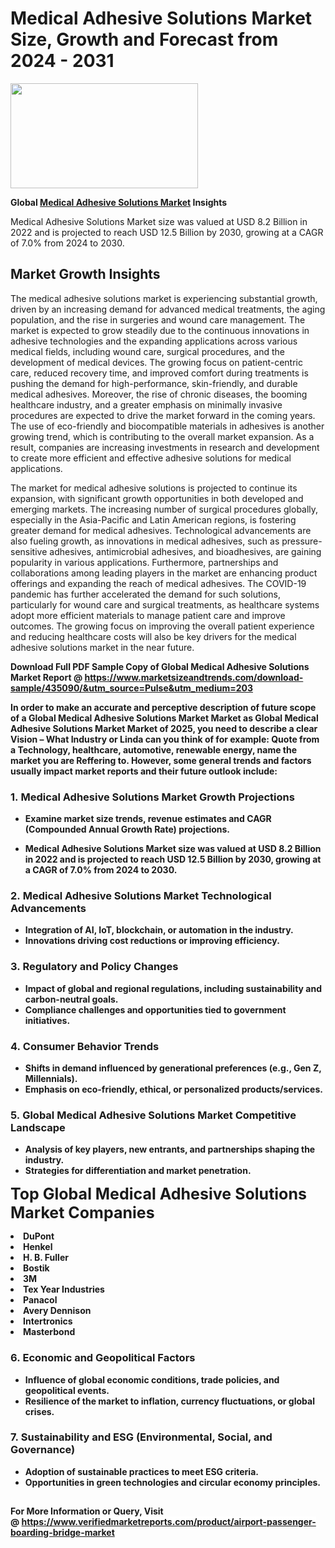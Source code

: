 <H1>Medical Adhesive Solutions Market Size, Growth and Forecast from 2024 - 2031</H1><img class="aligncenter size-medium wp-image-584254" src="https://thirdeyenews.in/wp-content/uploads/2024/09/Global-Market-Research-300x168.jpeg" alt="" width="300" height="168" /><p><strong>Global&nbsp;<a href="https://www.marketsizeandtrends.com/download-sample/435090/&amp;utm_source=Pulse&amp;utm_medium=203">Medical Adhesive Solutions Market</a> Insights</strong></p><p>Medical Adhesive Solutions Market size was valued at USD 8.2 Billion in 2022 and is projected to reach USD 12.5 Billion by 2030, growing at a CAGR of 7.0% from 2024 to 2030.</p><p><h2>Market Growth Insights</h2> <p>The medical adhesive solutions market is experiencing substantial growth, driven by an increasing demand for advanced medical treatments, the aging population, and the rise in surgeries and wound care management. The market is expected to grow steadily due to the continuous innovations in adhesive technologies and the expanding applications across various medical fields, including wound care, surgical procedures, and the development of medical devices. The growing focus on patient-centric care, reduced recovery time, and improved comfort during treatments is pushing the demand for high-performance, skin-friendly, and durable medical adhesives. Moreover, the rise of chronic diseases, the booming healthcare industry, and a greater emphasis on minimally invasive procedures are expected to drive the market forward in the coming years. The use of eco-friendly and biocompatible materials in adhesives is another growing trend, which is contributing to the overall market expansion. As a result, companies are increasing investments in research and development to create more efficient and effective adhesive solutions for medical applications.</p> <p><strong></strong></p> <p>The market for medical adhesive solutions is projected to continue its expansion, with significant growth opportunities in both developed and emerging markets. The increasing number of surgical procedures globally, especially in the Asia-Pacific and Latin American regions, is fostering greater demand for medical adhesives. Technological advancements are also fueling growth, as innovations in medical adhesives, such as pressure-sensitive adhesives, antimicrobial adhesives, and bioadhesives, are gaining popularity in various applications. Furthermore, partnerships and collaborations among leading players in the market are enhancing product offerings and expanding the reach of medical adhesives. The COVID-19 pandemic has further accelerated the demand for such solutions, particularly for wound care and surgical treatments, as healthcare systems adopt more efficient materials to manage patient care and improve outcomes. The growing focus on improving the overall patient experience and reducing healthcare costs will also be key drivers for the medical adhesive solutions market in the near future.</p> <p><strong></p><p><span class=""><strong>Download Full PDF Sample Copy of Global Medical Adhesive Solutions Market Report</strong> @ <a href="https://www.marketsizeandtrends.com/download-sample/435090/&amp;utm_source=Pulse&amp;utm_medium=203" target="_blank">https://www.marketsizeandtrends.com/download-sample/435090/&amp;utm_source=Pulse&amp;utm_medium=203</a></span></p><p>In order to make an accurate and perceptive description of future scope of a Global&nbsp;Medical Adhesive Solutions Market Market as Global&nbsp;Medical Adhesive Solutions Market Market of 2025, you need to describe a clear Vision &ndash; What Industry or Linda can you think of for example: Quote from a Technology, healthcare, automotive, renewable energy, name the market you are Reffering to. However, some general trends and factors usually impact market reports and their future outlook include:</p><h3>1.&nbsp;<strong>Medical Adhesive Solutions Market Growth Projections</strong></h3><ul><li>Examine market size trends, revenue estimates and CAGR (Compounded Annual Growth Rate) projections.</li><li><p>Medical Adhesive Solutions Market size was valued at USD 8.2 Billion in 2022 and is projected to reach USD 12.5 Billion by 2030, growing at a CAGR of 7.0% from 2024 to 2030.</p></li></ul><h3>2.&nbsp;<strong>Medical Adhesive Solutions Market Technological Advancements</strong></h3><ul><li>Integration of AI, IoT, blockchain, or automation in the industry.</li><li>Innovations driving cost reductions or improving efficiency.</li></ul><h3>3.&nbsp;<strong>Regulatory and Policy Changes</strong></h3><ul><li>Impact of global and regional regulations, including sustainability and carbon-neutral goals.</li><li>Compliance challenges and opportunities tied to government initiatives.</li></ul><h3>4.&nbsp;<strong>Consumer Behavior Trends</strong></h3><ul><li>Shifts in demand influenced by generational preferences (e.g., Gen Z, Millennials).</li><li>Emphasis on eco-friendly, ethical, or personalized products/services.</li></ul><h3>5.&nbsp;<strong>Global Medical Adhesive Solutions Market Competitive Landscape</strong></h3><ul><li>Analysis of key players, new entrants, and partnerships shaping the industry.</li><li>Strategies for differentiation and market penetration.</li></ul><p data-pm-slice="1 1 []"><span style="color: inherit; font-family: inherit; font-size: 25px;">Top Global Medical Adhesive Solutions Market Companies</span></p><div class="" data-test-id=""><p><li>DuPont</li><li> Henkel</li><li> H. B. Fuller</li><li> Bostik</li><li> 3M</li><li> Tex Year Industries</li><li> Panacol</li><li> Avery Dennison</li><li> Intertronics</li><li> Masterbond</li></p></div><h3>6.&nbsp;<strong>Economic and Geopolitical Factors</strong></h3><ul><li>Influence of global economic conditions, trade policies, and geopolitical events.</li><li>Resilience of the market to inflation, currency fluctuations, or global crises.</li></ul><h3>7.&nbsp;<strong>Sustainability and ESG (Environmental, Social, and Governance)</strong></h3><ul><li>Adoption of sustainable practices to meet ESG criteria.</li><li>Opportunities in green technologies and circular economy principles.</li></ul><h2><strong style="font-size: 14px;">For More Information or Query, Visit @&nbsp;</strong><a style="background-color: #ffffff; font-size: 14px;" href="https://www.marketsizeandtrends.com/report/medical-adhesive-solutions-market/" target="_blank">https://www.verifiedmarketreports.com/product/airport-passenger-boarding-bridge-market</a></h2>
